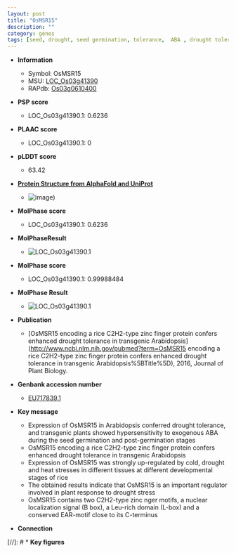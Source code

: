 ```yaml
---
layout: post
title: "OsMSR15"
description: ""
category: genes
tags: [seed, drought, seed germination, tolerance,  ABA , drought tolerance, stress, zinc, R protein, drought stress, ABA]
---
```


* **Information**  
    + Symbol: OsMSR15  
    + MSU: [LOC_Os03g41390](http://rice.plantbiology.msu.edu/cgi-bin/ORF_infopage.cgi?orf=LOC_Os03g41390)  
    + RAPdb: [Os03g0610400](http://rapdb.dna.affrc.go.jp/viewer/gbrowse_details/irgsp1?name=Os03g0610400)  

* **PSP score**  
    + LOC_Os03g41390.1: 0.6236 

* **PLAAC score**  
    + LOC_Os03g41390.1: 0 

* **pLDDT score**
    + 63.42

* **[Protein Structure from AlphaFold and UniProt](https://www.uniprot.org/uniprotkb/Q7X850/entry#structure)**
    + ![image](https://ricepsp.github.io/images/Q7/AF-Q7X850-F1.png))

* **MolPhase score**
    + LOC_Os03g41390.1: 0.6236

* **MolPhaseResult**
    + ![LOC_Os03g41390.1](https://ricepsp.github.io/pictures/LOC_Os03g/LOC_Os03g41390.1.png)

* **MolPhase score**
    + LOC_Os03g41390.1: 0.99988484

* **MolPhase Result**
    + ![LOC_Os03g41390.1](https://304243504.github.io/Pictures/LOC_Os03g/LOC_Os03g41390.1.png)

* **Publication**  
    + [OsMSR15 encoding a rice C2H2-type zinc finger protein confers enhanced drought tolerance in transgenic Arabidopsis](http://www.ncbi.nlm.nih.gov/pubmed?term=OsMSR15 encoding a rice C2H2-type zinc finger protein confers enhanced drought tolerance in transgenic Arabidopsis%5BTitle%5D), 2016, Journal of Plant Biology.

* **Genbank accession number**  
    + [EU717839.1](http://www.ncbi.nlm.nih.gov/nuccore/EU717839.1)

* **Key message**  
    + Expression of OsMSR15 in Arabidopsis conferred drought tolerance, and transgenic plants showed hypersensitivity to exogenous ABA during the seed germination and post-germination stages
    + OsMSR15 encoding a rice C2H2-type zinc finger protein confers enhanced drought tolerance in transgenic Arabidopsis
    + Expression of OsMSR15 was strongly up-regulated by cold, drought and heat stresses in different tissues at different developmental stages of rice
    + The obtained results indicate that OsMSR15 is an important regulator involved in plant response to drought stress
    + OsMSR15 contains two C2H2-type zinc nger motifs, a nuclear localization signal (B box), a Leu-rich domain (L-box) and a conserved EAR-motif close to its C-terminus

* **Connection**  

[//]: # * **Key figures**  


